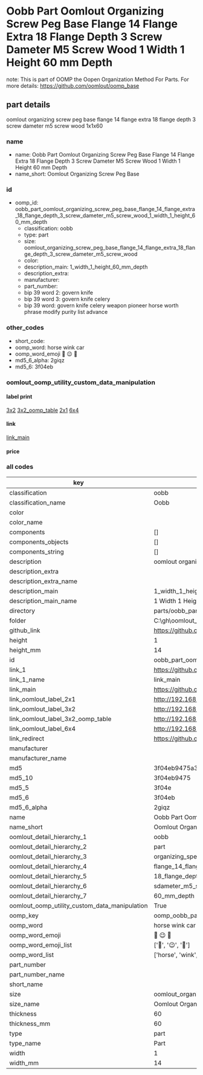 # Oobb Part Oomlout Organizing Screw Peg Base Flange 14 Flange Extra 18 Flange Depth 3 Screw Dameter M5 Screw Wood 1 Width 1 Height 60 mm Depth  

note: This is part of OOMP the Oopen Organization Method For Parts. For more details: https://github.com/oomlout/oomp_base

##  part details
  



oomlout organizing screw peg base flange 14 flange extra 18 flange depth 3 screw dameter m5 screw wood 1x1x60



### name
* name: Oobb Part Oomlout Organizing Screw Peg Base Flange 14 Flange Extra 18 Flange Depth 3 Screw Dameter M5 Screw Wood 1 Width 1 Height 60 mm Depth
* name_short: Oomlout Organizing Screw Peg Base
### id
* oomp_id: oobb_part_oomlout_organizing_screw_peg_base_flange_14_flange_extra_18_flange_depth_3_screw_dameter_m5_screw_wood_1_width_1_height_60_mm_depth
  * classification: oobb
  * type: part
  * size: oomlout_organizing_screw_peg_base_flange_14_flange_extra_18_flange_depth_3_screw_dameter_m5_screw_wood
  * color: 
  * description_main: 1_width_1_height_60_mm_depth
  * description_extra: 
  * manufacturer: 
  * part_number: 
  * bip 39 word 2: govern knife
  * bip 39 word 3: govern knife celery
  * bip 39 word: govern knife celery weapon pioneer horse worth phrase modify purity list advance

### other_codes
* short_code: 
* oomp_word: horse wink car
* oomp_word_emoji :horse: :wink: :car:
* md5_6_alpha: 2giqz
* md5_6: 3f04eb






### oomlout_oomp_utility_custom_data_manipulation
#### label print
[3x2](http://192.168.1.245:1112/?label=oomp%202giqz)
[3x2_oomp_table](http://192.168.1.108:1112/?label=oomp%202giqz)
[2x1](http://192.168.1.242:1112/?label=oomp%202giqz)
[6x4](http://192.168.1.55:1112/?label=oomp%202giqz)    

#### link

[link_main](https://github.com/oomlout/oomlout_oobb_version_4_generated_parts/tree/main/navigation_oomp/oobb/part/oomlout_organizing_screw_peg_base_flange_14_flange_extra_18_flange_depth_3_screw_dameter_m5_screw_wood/1_width_1_height_60_mm_depth/part)                              

#### price







### all codes 
| key | value |  
| --- | --- |  
| classification | oobb |  
| classification_name | Oobb |  
| color |  |  
| color_name |  |  
| components | [] |  
| components_objects | [] |  
| components_string | [] |  
| description | oomlout organizing screw peg base flange 14 flange extra 18 flange depth 3 screw dameter m5 screw wood 1x1x60 |  
| description_extra |  |  
| description_extra_name |  |  
| description_main | 1_width_1_height_60_mm_depth |  
| description_main_name | 1 Width 1 Height 60 mm Depth |  
| directory | parts/oobb_part_oomlout_organizing_screw_peg_base_flange_14_flange_extra_18_flange_depth_3_screw_dameter_m5_screw_wood_1_width_1_height_60_mm_depth |  
| folder | C:\gh\oomlout_oobb_version_4_generated_parts\parts\oobb_part_oomlout_organizing_screw_peg_base_flange_14_flange_extra_18_flange_depth_3_screw_dameter_m5_screw_wood_1_width_1_height_60_mm_depth |  
| github_link | https://github.com/oomlout/oomlout_oomp_part_src/tree/main/parts/oobb_part_oomlout_organizing_screw_peg_base_flange_14_flange_extra_18_flange_depth_3_screw_dameter_m5_screw_wood_1_width_1_height_60_mm_depth |  
| height | 1 |  
| height_mm | 14 |  
| id | oobb_part_oomlout_organizing_screw_peg_base_flange_14_flange_extra_18_flange_depth_3_screw_dameter_m5_screw_wood_1_width_1_height_60_mm_depth |  
| link_1 | https://github.com/oomlout/oomlout_oobb_version_4_generated_parts/tree/main/navigation_oomp/oobb/part/oomlout_organizing_screw_peg_base_flange_14_flange_extra_18_flange_depth_3_screw_dameter_m5_screw_wood/1_width_1_height_60_mm_depth/part |  
| link_1_name | link_main |  
| link_main | https://github.com/oomlout/oomlout_oobb_version_4_generated_parts/tree/main/navigation_oomp/oobb/part/oomlout_organizing_screw_peg_base_flange_14_flange_extra_18_flange_depth_3_screw_dameter_m5_screw_wood/1_width_1_height_60_mm_depth/part |  
| link_oomlout_label_2x1 | http://192.168.1.242:1112/?label=oomp%202giqz |  
| link_oomlout_label_3x2 | http://192.168.1.245:1112/?label=oomp%202giqz |  
| link_oomlout_label_3x2_oomp_table | http://192.168.1.108:1112/?label=oomp%202giqz |  
| link_oomlout_label_6x4 | http://192.168.1.55:1112/?label=oomp%202giqz |  
| link_redirect | https://github.com/oomlout/oomlout_oobb_version_4_generated_parts/tree/main/parts/oobb_oomlout_organizing_screw_peg_base_flange_14_flange_extra_18_flange_depth_3_screw_dameter_m5_screw_wood_01_01_60 |  
| manufacturer |  |  
| manufacturer_name |  |  
| md5 | 3f04eb9475a3dfbdb7529f844a1eeb28 |  
| md5_10 | 3f04eb9475 |  
| md5_5 | 3f04e |  
| md5_6 | 3f04eb |  
| md5_6_alpha | 2giqz |  
| name | Oobb Part Oomlout Organizing Screw Peg Base Flange 14 Flange Extra 18 Flange Depth 3 Screw Dameter M5 Screw Wood 1 Width 1 Height 60 mm Depth |  
| name_short | Oomlout Organizing Screw Peg Base |  
| oomlout_detail_hierarchy_1 | oobb |  
| oomlout_detail_hierarchy_2 | part |  
| oomlout_detail_hierarchy_3 | organizing_speg_base |  
| oomlout_detail_hierarchy_4 | flange_14_flange_extra |  
| oomlout_detail_hierarchy_5 | 18_flange_depth_3 |  
| oomlout_detail_hierarchy_6 | sdameter_m5_swood |  
| oomlout_detail_hierarchy_7 | 60_mm_depth |  
| oomlout_oomp_utility_custom_data_manipulation | True |  
| oomp_key | oomp_oobb_part_oomlout_organizing_screw_peg_base_flange_14_flange_extra_18_flange_depth_3_screw_dameter_m5_screw_wood_1_width_1_height_60_mm_depth |  
| oomp_word | horse wink car |  
| oomp_word_emoji | :horse: :wink: :car: |  
| oomp_word_emoji_list | [':horse:', ':wink:', ':car:'] |  
| oomp_word_list | ['horse', 'wink', 'car'] |  
| part_number |  |  
| part_number_name |  |  
| short_name |  |  
| size | oomlout_organizing_screw_peg_base_flange_14_flange_extra_18_flange_depth_3_screw_dameter_m5_screw_wood |  
| size_name | Oomlout Organizing Screw Peg Base Flange 14 Flange Extra 18 Flange Depth 3 Screw Dameter M5 Screw Wood |  
| thickness | 60 |  
| thickness_mm | 60 |  
| type | part |  
| type_name | Part |  
| width | 1 |  
| width_mm | 14 |  
